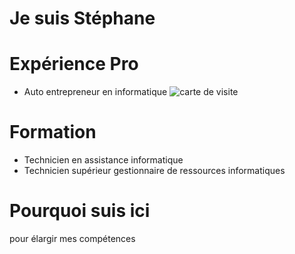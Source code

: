# Je suis Stéphane

# Expérience Pro

* Auto entrepreneur en informatique
![carte de visite](https://github.com/StephDecru/semaine1/blob/master/Images/carte_de_visite.jpg"alt")

# Formation

* Technicien en assistance informatique
* Technicien supérieur gestionnaire de ressources informatiques

# Pourquoi suis ici

pour élargir mes compétences